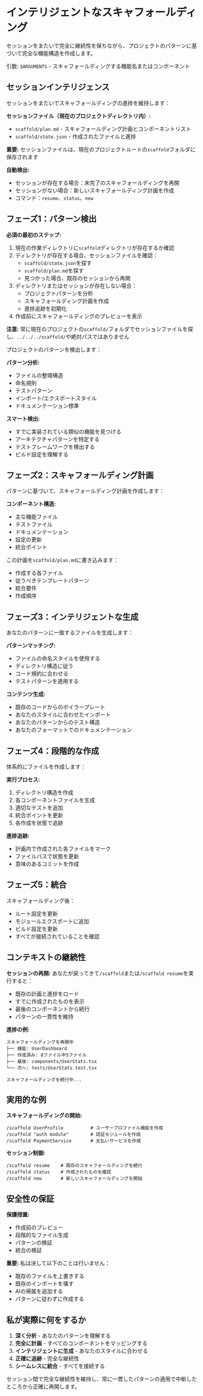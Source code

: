 # インテリジェントなスキャフォールディング

セッションをまたいで完全に継続性を保ちながら、プロジェクトのパターンに基づいて完全な機能構造を作成します。

引数: `$ARGUMENTS` - スキャフォールディングする機能名またはコンポーネント

## セッションインテリジェンス

セッションをまたいでスキャフォールディングの進捗を維持します：

**セッションファイル（現在のプロジェクトディレクトリ内）:**
- `scaffold/plan.md` - スキャフォールディング計画とコンポーネントリスト
- `scaffold/state.json` - 作成されたファイルと進捗

**重要:** セッションファイルは、現在のプロジェクトルートの`scaffold`フォルダに保存されます

**自動検出:**
- セッションが存在する場合：未完了のスキャフォールディングを再開
- セッションがない場合：新しいスキャフォールディング計画を作成
- コマンド：`resume`、`status`、`new`

## フェーズ1：パターン検出

**必須の最初のステップ:**
1. 現在の作業ディレクトリに`scaffold`ディレクトリが存在するか確認
2. ディレクトリが存在する場合、セッションファイルを確認：
   - `scaffold/state.json`を探す
   - `scaffold/plan.md`を探す
   - 見つかった場合、既存のセッションから再開
3. ディレクトリまたはセッションが存在しない場合：
   - プロジェクトパターンを分析
   - スキャフォールディング計画を作成
   - 進捗追跡を初期化
4. 作成前にスキャフォールディングのプレビューを表示

**注意:** 常に現在のプロジェクトの`scaffold/`フォルダでセッションファイルを探し、`../../../scaffold/`や絶対パスではありません

プロジェクトのパターンを検出します：

**パターン分析:**
- ファイルの整理構造
- 命名規則
- テストパターン
- インポート/エクスポートスタイル
- ドキュメンテーション標準

**スマート検出:**
- すでに実装されている類似の機能を見つける
- アーキテクチャパターンを特定する
- テストフレームワークを検出する
- ビルド設定を理解する

## フェーズ2：スキャフォールディング計画

パターンに基づいて、スキャフォールディング計画を作成します：

**コンポーネント構造:**
- 主な機能ファイル
- テストファイル
- ドキュメンテーション
- 設定の更新
- 統合ポイント

この計画を`scaffold/plan.md`に書き込みます：
- 作成する各ファイル
- 従うべきテンプレートパターン
- 統合要件
- 作成順序

## フェーズ3：インテリジェントな生成

あなたのパターンに一致するファイルを生成します：

**パターンマッチング:**
- ファイルの命名スタイルを使用する
- ディレクトリ構造に従う
- コード規約に合わせる
- テストパターンを適用する

**コンテンツ生成:**
- 既存のコードからのボイラープレート
- あなたのスタイルに合わせたインポート
- あなたのパターンからのテスト構造
- あなたのフォーマットでのドキュメンテーション

## フェーズ4：段階的な作成

体系的にファイルを作成します：

**実行プロセス:**
1. ディレクトリ構造を作成
2. 各コンポーネントファイルを生成
3. 適切なテストを追加
4. 統合ポイントを更新
5. 各作成を状態で追跡

**進捗追跡:**
- 計画内で作成された各ファイルをマーク
- ファイルパスで状態を更新
- 意味のあるコミットを作成

## フェーズ5：統合

スキャフォールディング後：
- ルート設定を更新
- モジュールエクスポートに追加
- ビルド設定を更新
- すべてが接続されていることを確認

## コンテキストの継続性

**セッションの再開:**
あなたが戻ってきて`/scaffold`または`/scaffold resume`を実行すると：
- 既存の計画と進捗をロード
- すでに作成されたものを表示
- 最後のコンポーネントから続行
- パターンの一貫性を維持

**進捗の例:**
```
スキャフォールディングを再開中
├── 機能: UserDashboard
├── 作成済み: 8ファイル中5ファイル
├── 最後: components/UserStats.tsx
└── 次へ: tests/UserStats.test.tsx

スキャフォールディングを続行中...
```

## 実用的な例

**スキャフォールディングの開始:**
```
/scaffold UserProfile          # ユーザープロファイル機能を作成
/scaffold "auth module"        # 認証モジュールを作成
/scaffold PaymentService       # 支払いサービスを作成
```

**セッション制御:**
```
/scaffold resume    # 既存のスキャフォールディングを続行
/scaffold status    # 作成されたものを確認
/scaffold new       # 新しいスキャフォールディングを開始
```

## 安全性の保証

**保護措置:**
- 作成前のプレビュー
- 段階的なファイル生成
- パターンの検証
- 統合の検証

**重要:** 私は決して以下のことは行いません：
- 既存のファイルを上書きする
- 既存のインポートを壊す
- AIの帰属を追加する
- パターンに従わずに作成する

## 私が実際に何をするか

1. **深く分析** - あなたのパターンを理解する
2. **完全に計画** - すべてのコンポーネントをマッピングする
3. **インテリジェントに生成** - あなたのスタイルに合わせる
4. **正確に追跡** - 完全な継続性
5. **シームレスに統合** - すべてを接続する

セッション間で完全な継続性を維持し、常に一貫したパターンの適用で中断したところから正確に再開します。
